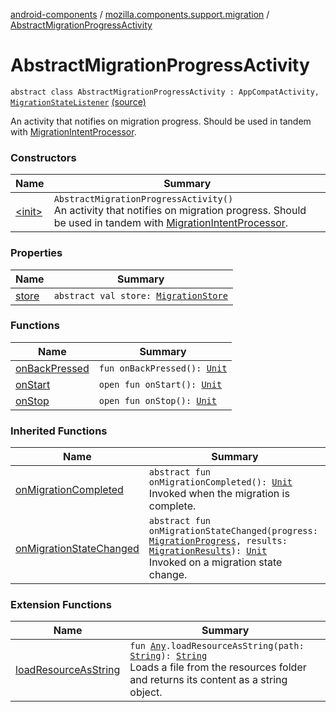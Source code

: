 [android-components](../../index.md) / [mozilla.components.support.migration](../index.md) / [AbstractMigrationProgressActivity](./index.md)

# AbstractMigrationProgressActivity

`abstract class AbstractMigrationProgressActivity : AppCompatActivity, `[`MigrationStateListener`](../-migration-state-listener/index.md) [(source)](https://github.com/mozilla-mobile/android-components/blob/master/components/support/migration/src/main/java/mozilla/components/support/migration/AbstractMigrationProgressActivity.kt#L18)

An activity that notifies on migration progress. Should be used in tandem with [MigrationIntentProcessor](../-migration-intent-processor/index.md).

### Constructors

| Name | Summary |
|---|---|
| [&lt;init&gt;](-init-.md) | `AbstractMigrationProgressActivity()`<br>An activity that notifies on migration progress. Should be used in tandem with [MigrationIntentProcessor](../-migration-intent-processor/index.md). |

### Properties

| Name | Summary |
|---|---|
| [store](store.md) | `abstract val store: `[`MigrationStore`](../../mozilla.components.support.migration.state/-migration-store/index.md) |

### Functions

| Name | Summary |
|---|---|
| [onBackPressed](on-back-pressed.md) | `fun onBackPressed(): `[`Unit`](https://kotlinlang.org/api/latest/jvm/stdlib/kotlin/-unit/index.html) |
| [onStart](on-start.md) | `open fun onStart(): `[`Unit`](https://kotlinlang.org/api/latest/jvm/stdlib/kotlin/-unit/index.html) |
| [onStop](on-stop.md) | `open fun onStop(): `[`Unit`](https://kotlinlang.org/api/latest/jvm/stdlib/kotlin/-unit/index.html) |

### Inherited Functions

| Name | Summary |
|---|---|
| [onMigrationCompleted](../-migration-state-listener/on-migration-completed.md) | `abstract fun onMigrationCompleted(): `[`Unit`](https://kotlinlang.org/api/latest/jvm/stdlib/kotlin/-unit/index.html)<br>Invoked when the migration is complete. |
| [onMigrationStateChanged](../-migration-state-listener/on-migration-state-changed.md) | `abstract fun onMigrationStateChanged(progress: `[`MigrationProgress`](../../mozilla.components.support.migration.state/-migration-progress/index.md)`, results: `[`MigrationResults`](../-migration-results.md)`): `[`Unit`](https://kotlinlang.org/api/latest/jvm/stdlib/kotlin/-unit/index.html)<br>Invoked on a migration state change. |

### Extension Functions

| Name | Summary |
|---|---|
| [loadResourceAsString](../../mozilla.components.support.test.file/kotlin.-any/load-resource-as-string.md) | `fun `[`Any`](https://kotlinlang.org/api/latest/jvm/stdlib/kotlin/-any/index.html)`.loadResourceAsString(path: `[`String`](https://kotlinlang.org/api/latest/jvm/stdlib/kotlin/-string/index.html)`): `[`String`](https://kotlinlang.org/api/latest/jvm/stdlib/kotlin/-string/index.html)<br>Loads a file from the resources folder and returns its content as a string object. |
